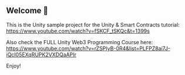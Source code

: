 <h2>Welcome 👋</h2>

This is the Unity sample project for the Unity & Smart Contracts tutorial:<br>
https://www.youtube.com/watch?v=fSKCF_tSKQc&t=1399s

Also check the FULL Unity Web3 Programming Course here:<br>
https://www.youtube.com/watch?v=rZSPIyB-0R4&list=PLFPZ8ai7J-iQcI05EXqRUPK2VXDQaAPIr

Enjoy!

